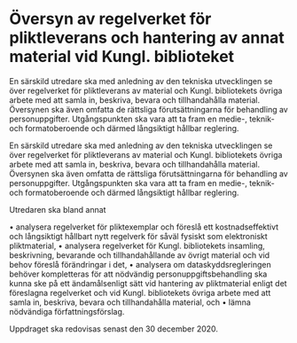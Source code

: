 # Översyn av regelverket för pliktleverans och hantering av annat material vid Kungl. biblioteket

En särskild utredare ska med anledning av den tekniska utvecklingen se över regelverket för pliktleverans av material och Kungl. bibliotekets övriga arbete med att samla in, beskriva, bevara och tillhandahålla material. Översynen ska även omfatta de rättsliga förutsättningarna för behandling av personuppgifter. Utgångspunkten ska vara att ta fram en medie-, teknik- och formatoberoende och därmed långsiktigt hållbar reglering.

En särskild utredare ska med anledning av den tekniska utvecklingen se över regelverket för pliktleverans av material och Kungl. bibliotekets övriga arbete med att samla in, beskriva, bevara och tillhandahålla material. Översynen ska även omfatta de rättsliga förutsättningarna för behandling av personuppgifter. Utgångspunkten ska vara att ta fram en medie-, teknik- och formatoberoende och därmed långsiktigt hållbar reglering.

Utredaren ska bland annat

• analysera regelverket för pliktexemplar och föreslå ett kostnadseffektivt och långsiktigt hållbart nytt regelverk för såväl fysiskt som elektroniskt pliktmaterial,
• analysera regelverket för Kungl. bibliotekets insamling, beskrivning, bevarande och tillhandahållande av övrigt material och vid behov föreslå förändringar i det,
• analysera om dataskyddsregleringen behöver kompletteras för att nödvändig personuppgiftsbehandling ska kunna ske på ett ändamålsenligt sätt vid hantering av pliktmaterial enligt det föreslagna regelverket och vid Kungl. bibliotekets övriga arbete med att samla in, beskriva, bevara och tillhandahålla material, och
• lämna nödvändiga författningsförslag.

Uppdraget ska redovisas senast den 30 december 2020.
